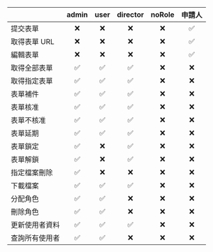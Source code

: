 |                | admin | user | director | noRole | 申請人 |
| :------------- | :---: | :--: | :------: | :----: | :----: |
| 提交表單       |  ❌   |  ❌  |    ❌    |   ❌   |   ✅   |
| 取得表單 URL   |  ❌   |  ❌  |    ❌    |   ❌   |   ✅   |
| 編輯表單       |  ❌   |  ❌  |    ❌    |   ❌   |   ✅   |
| 取得全部表單   |  ✅   |  ✅  |    ✅    |   ❌   |   ❌   |
| 取得指定表單   |  ✅   |  ✅  |    ✅    |   ❌   |   ❌   |
| 表單補件       |  ✅   |  ✅  |    ✅    |   ❌   |   ❌   |
| 表單核准       |  ✅   |  ✅  |    ✅    |   ❌   |   ❌   |
| 表單不核准     |  ✅   |  ✅  |    ✅    |   ❌   |   ❌   |
| 表單延期       |  ✅   |  ✅  |    ✅    |   ❌   |   ❌   |
| 表單鎖定       |  ✅   |  ❌  |    ✅    |   ❌   |   ❌   |
| 表單解鎖       |  ✅   |  ❌  |    ✅    |   ❌   |   ❌   |
| 指定檔案刪除   |  ✅   |  ❌  |    ❌    |   ❌   |   ❌   |
| 下載檔案       |  ✅   |  ✅  |    ✅    |   ❌   |   ❌   |
| 分配角色       |  ✅   |  ✅  |    ❌    |   ❌   |   ❌   |
| 刪除角色       |  ✅   |  ✅  |    ❌    |   ❌   |   ❌   |
| 更新使用者資料 |  ✅   |  ✅  |    ✅    |   ❌   |   ❌   |
| 查詢所有使用者 |  ✅   |  ✅  |    ❌    |   ❌   |   ❌   |
